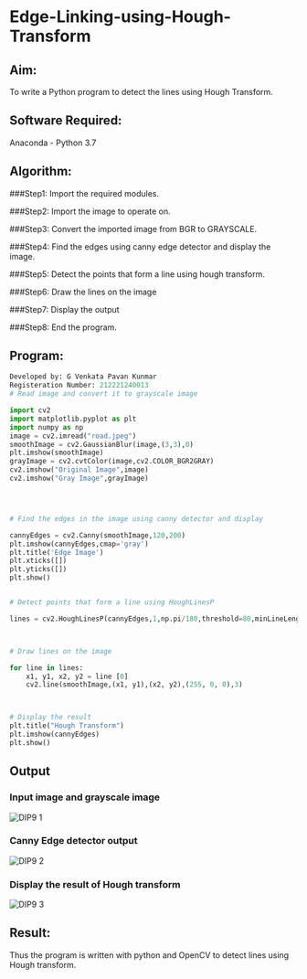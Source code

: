 # Edge-Linking-using-Hough-Transform
## Aim:
To write a Python program to detect the lines using Hough Transform.

## Software Required:
Anaconda - Python 3.7

## Algorithm:
###Step1:
Import the required modules.

###Step2:
Import the image to operate on.

###Step3:
Convert the imported image from BGR to GRAYSCALE.

###Step4:
Find the edges using canny edge detector and display the image.

###Step5:
Detect the points that form a line using hough transform.

###Step6:
Draw the lines on the image

###Step7:
Display the output

###Step8:
End the program.


## Program:
```Python
Developed by: G Venkata Pavan Kunmar
Registeration Number: 212221240013
# Read image and convert it to grayscale image

import cv2
import matplotlib.pyplot as plt
import numpy as np
image = cv2.imread("road.jpeg")
smoothImage = cv2.GaussianBlur(image,(3,3),0)
plt.imshow(smoothImage)
grayImage = cv2.cvtColor(image,cv2.COLOR_BGR2GRAY)
cv2.imshow("Original Image",image)
cv2.imshow("Gray Image",grayImage)




# Find the edges in the image using canny detector and display

cannyEdges = cv2.Canny(smoothImage,120,200)
plt.imshow(cannyEdges,cmap='gray')
plt.title('Edge Image')
plt.xticks([])
plt.yticks([])
plt.show()


# Detect points that form a line using HoughLinesP

lines = cv2.HoughLinesP(cannyEdges,1,np.pi/180,threshold=80,minLineLength = 50,maxLineGap = 250)



# Draw lines on the image

for line in lines:
    x1, y1, x2, y2 = line [0]
    cv2.line(smoothImage,(x1, y1),(x2, y2),(255, 0, 0),3)



# Display the result
plt.title("Hough Transform")
plt.imshow(cannyEdges)
plt.show()

```
## Output

### Input image and grayscale image
![DIP9 1](https://user-images.githubusercontent.com/94827772/169645557-dfdbab1c-9e21-48ea-bdac-56bc59f7a279.png)

### Canny Edge detector output
![DIP9 2](https://user-images.githubusercontent.com/94827772/169645563-5fcf6b7b-31c8-4e24-babf-179a67d6338d.png)


### Display the result of Hough transform
![DIP9 3](https://user-images.githubusercontent.com/94827772/169645573-720f04f7-804d-4bf8-94d8-5952e6cd78b4.png)



## Result:
Thus the program is written with python and OpenCV to detect lines using Hough transform. 
